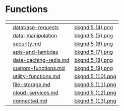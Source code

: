 # Functions

<table data-card-size="large" data-column-title-hidden data-view="cards" data-full-width="false"><thead><tr><th></th><th data-hidden data-card-target data-type="content-ref"></th><th data-hidden data-card-cover data-type="files"></th></tr></thead><tbody><tr><td></td><td><a href="database-requests/">database-requests</a></td><td><a href="../../.gitbook/assets/bkgnd 5 (4).png">bkgnd 5 (4).png</a></td></tr><tr><td></td><td><a href="data-manipulation/">data-manipulation</a></td><td><a href="../../.gitbook/assets/bkgnd 5 (5).png">bkgnd 5 (5).png</a></td></tr><tr><td></td><td><a href="security.md">security.md</a></td><td><a href="../../.gitbook/assets/bkgnd 5 (6).png">bkgnd 5 (6).png</a></td></tr><tr><td></td><td><a href="apis-and-lambdas/">apis-and-lambdas</a></td><td><a href="../../.gitbook/assets/bkgnd 5 (7).png">bkgnd 5 (7).png</a></td></tr><tr><td></td><td><a href="data-caching-redis.md">data-caching-redis.md</a></td><td><a href="../../.gitbook/assets/bkgnd 5 (8).png">bkgnd 5 (8).png</a></td></tr><tr><td></td><td><a href="custom-functions.md">custom-functions.md</a></td><td><a href="../../.gitbook/assets/bkgnd 5 (9).png">bkgnd 5 (9).png</a></td></tr><tr><td></td><td><a href="utility-functions.md">utility-functions.md</a></td><td><a href="../../.gitbook/assets/bkgnd 5 (10).png">bkgnd 5 (10).png</a></td></tr><tr><td></td><td><a href="file-storage.md">file-storage.md</a></td><td><a href="../../.gitbook/assets/bkgnd 5 (11).png">bkgnd 5 (11).png</a></td></tr><tr><td></td><td><a href="cloud-services.md">cloud-services.md</a></td><td><a href="../../.gitbook/assets/bkgnd 5 (12).png">bkgnd 5 (12).png</a></td></tr><tr><td></td><td><a href="connected.md">connected.md</a></td><td><a href="../../.gitbook/assets/bkgnd 5 (13).png">bkgnd 5 (13).png</a></td></tr></tbody></table>

